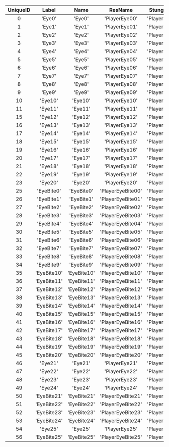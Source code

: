 | UniqueID | Label | Name | ResName | StungResName |
|:--:|:--:|:--:|:--:|:--:|
| 0 | 'Eye0' | 'Eye0' | 'PlayerEye00' | 'PlayerEyeBite00' | 
| 1 | 'Eye1' | 'Eye1' | 'PlayerEye01' | 'PlayerEyeBite01' | 
| 2 | 'Eye2' | 'Eye2' | 'PlayerEye02' | 'PlayerEyeBite02' | 
| 3 | 'Eye3' | 'Eye3' | 'PlayerEye03' | 'PlayerEyeBite03' | 
| 4 | 'Eye4' | 'Eye4' | 'PlayerEye04' | 'PlayerEyeBite04' | 
| 5 | 'Eye5' | 'Eye5' | 'PlayerEye05' | 'PlayerEyeBite05' | 
| 6 | 'Eye6' | 'Eye6' | 'PlayerEye06' | 'PlayerEyeBite06' | 
| 7 | 'Eye7' | 'Eye7' | 'PlayerEye07' | 'PlayerEyeBite07' | 
| 8 | 'Eye8' | 'Eye8' | 'PlayerEye08' | 'PlayerEyeBite08' | 
| 9 | 'Eye9' | 'Eye9' | 'PlayerEye09' | 'PlayerEyeBite09' | 
| 10 | 'Eye10' | 'Eye10' | 'PlayerEye10' | 'PlayerEyeBite10' | 
| 11 | 'Eye11' | 'Eye11' | 'PlayerEye11' | 'PlayerEyeBite11' | 
| 15 | 'Eye12' | 'Eye12' | 'PlayerEye12' | 'PlayerEyeBite12' | 
| 16 | 'Eye13' | 'Eye13' | 'PlayerEye13' | 'PlayerEyeBite13' | 
| 17 | 'Eye14' | 'Eye14' | 'PlayerEye14' | 'PlayerEyeBite14' | 
| 18 | 'Eye15' | 'Eye15' | 'PlayerEye15' | 'PlayerEyeBite15' | 
| 19 | 'Eye16' | 'Eye16' | 'PlayerEye16' | 'PlayerEyeBite16' | 
| 20 | 'Eye17' | 'Eye17' | 'PlayerEye17' | 'PlayerEyeBite17' | 
| 21 | 'Eye18' | 'Eye18' | 'PlayerEye18' | 'PlayerEyeBite18' | 
| 22 | 'Eye19' | 'Eye19' | 'PlayerEye19' | 'PlayerEyeBite19' | 
| 23 | 'Eye20' | 'Eye20' | 'PlayerEye20' | 'PlayerEyeBite20' | 
| 25 | 'EyeBite0' | 'EyeBite0' | 'PlayerEyeBite00' | 'PlayerEyeBite00' | 
| 26 | 'EyeBite1' | 'EyeBite1' | 'PlayerEyeBite01' | 'PlayerEyeBite01' | 
| 27 | 'EyeBite2' | 'EyeBite2' | 'PlayerEyeBite02' | 'PlayerEyeBite02' | 
| 28 | 'EyeBite3' | 'EyeBite3' | 'PlayerEyeBite03' | 'PlayerEyeBite03' | 
| 29 | 'EyeBite4' | 'EyeBite4' | 'PlayerEyeBite04' | 'PlayerEyeBite04' | 
| 30 | 'EyeBite5' | 'EyeBite5' | 'PlayerEyeBite05' | 'PlayerEyeBite05' | 
| 31 | 'EyeBite6' | 'EyeBite6' | 'PlayerEyeBite06' | 'PlayerEyeBite06' | 
| 32 | 'EyeBite7' | 'EyeBite7' | 'PlayerEyeBite07' | 'PlayerEyeBite07' | 
| 33 | 'EyeBite8' | 'EyeBite8' | 'PlayerEyeBite08' | 'PlayerEyeBite08' | 
| 34 | 'EyeBite9' | 'EyeBite9' | 'PlayerEyeBite09' | 'PlayerEyeBite09' | 
| 35 | 'EyeBite10' | 'EyeBite10' | 'PlayerEyeBite10' | 'PlayerEyeBite10' | 
| 36 | 'EyeBite11' | 'EyeBite11' | 'PlayerEyeBite11' | 'PlayerEyeBite11' | 
| 37 | 'EyeBite12' | 'EyeBite12' | 'PlayerEyeBite12' | 'PlayerEyeBite12' | 
| 38 | 'EyeBite13' | 'EyeBite13' | 'PlayerEyeBite13' | 'PlayerEyeBite13' | 
| 39 | 'EyeBite14' | 'EyeBite14' | 'PlayerEyeBite14' | 'PlayerEyeBite14' | 
| 40 | 'EyeBite15' | 'EyeBite15' | 'PlayerEyeBite15' | 'PlayerEyeBite15' | 
| 41 | 'EyeBite16' | 'EyeBite16' | 'PlayerEyeBite16' | 'PlayerEyeBite16' | 
| 42 | 'EyeBite17' | 'EyeBite17' | 'PlayerEyeBite17' | 'PlayerEyeBite17' | 
| 43 | 'EyeBite18' | 'EyeBite18' | 'PlayerEyeBite18' | 'PlayerEyeBite18' | 
| 44 | 'EyeBite19' | 'EyeBite19' | 'PlayerEyeBite19' | 'PlayerEyeBite19' | 
| 45 | 'EyeBite20' | 'EyeBite20' | 'PlayerEyeBite20' | 'PlayerEyeBite20' | 
| 46 | 'Eye21' | 'Eye21' | 'PlayerEye21' | 'PlayerEyeBite21' | 
| 47 | 'Eye22' | 'Eye22' | 'PlayerEye22' | 'PlayerEyeBite22' | 
| 48 | 'Eye23' | 'Eye23' | 'PlayerEye23' | 'PlayerEyeBite23' | 
| 49 | 'Eye24' | 'Eye24' | 'PlayerEye24' | 'PlayerEyeBite24' | 
| 50 | 'EyeBite21' | 'EyeBite21' | 'PlayerEyeBite21' | 'PlayerEyeBite21' | 
| 51 | 'EyeBite22' | 'EyeBite22' | 'PlayerEyeBite22' | 'PlayerEyeBite22' | 
| 52 | 'EyeBite23' | 'EyeBite23' | 'PlayerEyeBite23' | 'PlayerEyeBite23' | 
| 53 | 'EyeBite24' | 'EyeBite24' | 'PlayerEyeBite24' | 'PlayerEyeBite24' | 
| 54 | 'Eye25' | 'Eye25' | 'PlayerEye25' | 'PlayerEyeBite25' | 
| 56 | 'EyeBite25' | 'EyeBite25' | 'PlayerEyeBite25' | 'PlayerEyeBite25' | 
